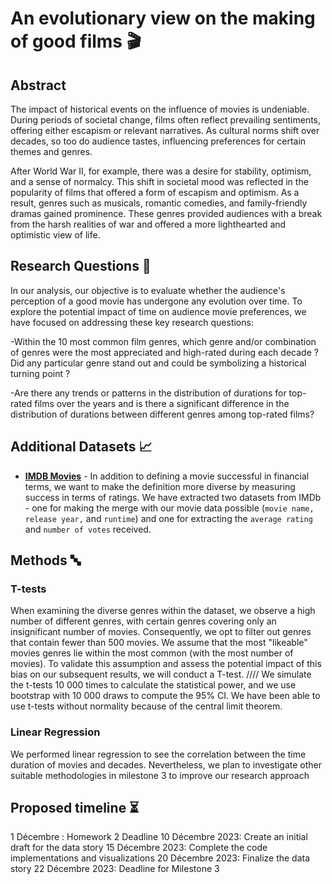 # An evolutionary view on the making of good films 🎬

## Abstract

The impact of historical events on the influence of movies is undeniable. During periods of societal change, films often reflect prevailing sentiments, offering either escapism or relevant narratives. As cultural norms shift over decades, so too do audience tastes, influencing preferences for certain themes and genres. 

After World War II, for example, there was a desire for stability, optimism, and a sense of normalcy. This shift in societal mood was reflected in the popularity of films that offered a form of escapism and optimism. As a result, genres such as musicals, romantic comedies, and family-friendly dramas gained prominence. These genres provided audiences with a break from the harsh realities of war and offered a more lighthearted and optimistic view of life. 


## Research Questions 🔎

In our analysis, our objective is to evaluate whether the audience's perception of a good movie has undergone any evolution over time. To explore the potential impact of time on audience movie preferences, we have focused on addressing these key research questions:

-Within the 10 most common film genres, which genre and/or combination of genres were the most appreciated and high-rated during each decade ? Did any particular genre stand out and could be symbolizing a historical turning point ? 

-Are there any trends or patterns in the distribution of durations for top-rated films over the years and is there a significant difference in the distribution of durations between different genres among top-rated films?


## Additional Datasets 📈
- [**IMDB Movies**](https://www.imdb.com/interfaces/) - In addition to defining a movie successful in financial terms, we want to make the definition more diverse by measuring success in terms of ratings. We have extracted two datasets from IMDb - one for making the merge with our movie data possible (`movie name,` `release year,` and `runtime`) and one for extracting the `average rating` and `number of votes` received.


## Methods 🔤

### T-tests
When examining the diverse genres within the dataset, we observe a high number of different genres, with certain genres covering only an insignificant number of movies.
Consequently, we opt to filter out genres that contain fewer than 500 movies.
We assume that the most "likeable" movies genres lie within the most common (with the most number of movies).
To validate this assumption and assess the potential impact of this bias on our subsequent results, we will conduct a T-test.
//// We simulate the t-tests 10 000 times to calculate the statistical power, and we use bootstrap with 10 000 draws to compute the 95% CI. We have been able to use t-tests without normality because of the central limit theorem. 

### Linear Regression
We performed linear regression to see the correlation between the time duration of movies and decades. Nevertheless, we plan to investigate other suitable methodologies in milestone 3 to improve our research approach

## Proposed timeline ⏳

1 Décembre : Homework 2 Deadline
10 Décembre 2023: Create an initial draft for the data story
15 Décembre 2023: Complete the code implementations and visualizations
20 Décembre 2023: Finalize the data story
22 Décembre 2023: Deadline for Milestone 3


```
